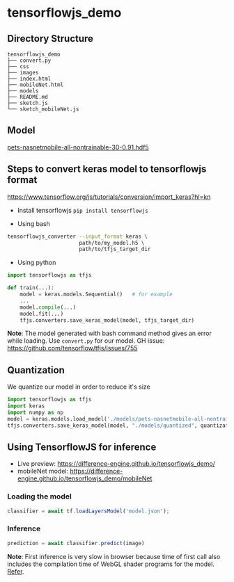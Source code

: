 # tensorflowjs_demo

## Directory Structure

```
tensorflowjs_demo
├── convert.py
├── css
├── images
├── index.html
├── mobileNet.html
├── models
├── README.md
├── sketch.js
└── sketch_mobileNet.js
```

## Model
[pets-nasnetmobile-all-nontrainable-30-0.91.hdf5](https://drive.google.com/file/d/1YW1SQ0C3Qb8bDSYzcwgC1kcBF_lb9716/view?usp=sharing_eip&ts=5c877267)


## Steps to convert keras model to tensorflowjs format
https://www.tensorflow.org/js/tutorials/conversion/import_keras?hl=kn
- Install tensorflowjs
`pip install tensorflowjs`

- Using bash
```bash
tensorflowjs_converter --input_format keras \
                       path/to/my_model.h5 \
                       path/to/tfjs_target_dir
```

- Using python
```python
import tensorflowjs as tfjs

def train(...):
    model = keras.models.Sequential()   # for example
    ...
    model.compile(...)
    model.fit(...)
    tfjs.converters.save_keras_model(model, tfjs_target_dir)
```

**Note**: The model generated with bash command method gives an error
while loading. Use `convert.py` for our model.
GH issue: https://github.com/tensorflow/tfjs/issues/755

## Quantization
We quantize our model in order to reduce it's size
```python
import tensorflowjs as tfjs
import keras
import numpy as np
model = keras.models.load_model('./models/pets-nasnetmobile-all-nontrainable-30-0.91.hdf5')
tfjs.converters.save_keras_model(model, "./models/quantized", quantization_dtype=np.uint8)
```


## Using TensorflowJS for inference
- Live preview: https://difference-engine.github.io/tensorflowjs_demo/
- mobileNet model: https://difference-engine.github.io/tensorflowjs_demo/mobileNet 
### Loading the model
```javascript
classifier = await tf.loadLayersModel('model.json');
```
### Inference
```javascript
prediction = await classifier.predict(image)
```
**Note**: First inference is very slow in browser because time of first call also includes the compilation time of WebGL shader programs for the model. [Refer](https://github.com/tensorflow/tfjs-converter#faq).
